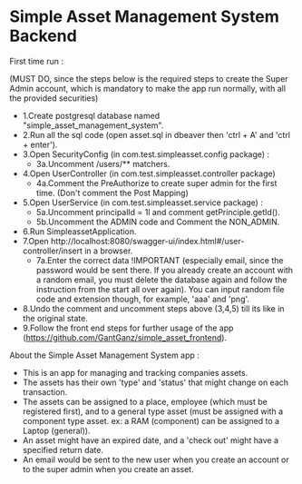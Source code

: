 # Simple Asset Management System Backend

First time run :

(MUST DO, since the steps below is the required steps to create the Super Admin account, which is mandatory to make the app run normally, with all the provided securities)

- 1.Create postgresql database named "simple_asset_management_system".
- 2.Run all the sql code (open asset.sql in dbeaver then 'ctrl + A' and 'ctrl + enter').
- 3.Open SecurityConfig (in com.test.simpleasset.config package) :
  + 3a.Uncomment /users/** matchers.
- 4.Open UserController (in com.test.simpleasset.controller package) 
  + 4a.Comment the PreAuthorize to create super admin for the first time. (Don't comment the Post Mapping)
- 5.Open UserService (in com.test.simpleasset.service package) :
  + 5a.Uncomment principalId = 1l and comment getPrinciple.getId().
  + 5b.Uncomment the ADMIN code and Comment the NON_ADMIN.
- 6.Run SimpleassetApplication.
- 7.Open http://localhost:8080/swagger-ui/index.html#/user-controller/insert in a browser.
  + 7a.Enter the correct data !IMPORTANT (especially email, since the password would be sent there. If you already create an account with a random email, you must delete the database again and follow the instruction from the start all over again). You can input random file code and extension though, for example, 'aaa' and 'png'.
- 8.Undo the comment and uncomment steps above (3,4,5) till its like in the original state.
- 9.Follow the front end steps for further usage of the app (https://github.com/GantGanz/simple_asset_frontend).


About the Simple Asset Management System app :
- This is an app for managing and tracking companies assets.
- The assets has their own 'type' and 'status' that might change on each transaction. 
- The assets can be assigned to a place, employee (which must be registered first), and to a general type asset (must be assigned with a component type asset. ex: a RAM (component) can be assigned to a Laptop (general)). 
- An asset might have an expired date, and a 'check out' might have a specified return date. 
- An email would be sent to the new user when you create an account or to the super admin when you create an asset. 
